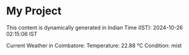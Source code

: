 # My Project

This content is dynamically generated in Indian Time (IST): 2024-10-26 02:15:06 IST


Current Weather in Coimbatore:
Temperature: 22.88 °C
Condition: mist
